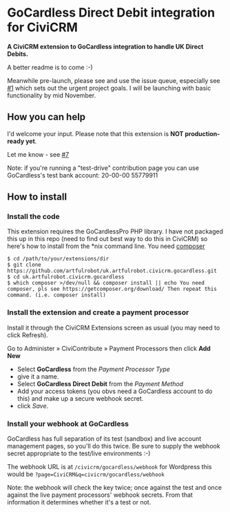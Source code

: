 # GoCardless Direct Debit integration for CiviCRM

**A CiviCRM extension to GoCardless integration to handle UK 
Direct Debits.**

A better readme is to come :-)

Meanwhile pre-launch, please see and use the issue queue, especially 
see [#1](https://github.com/artfulrobot/uk.artfulrobot.civicrm.gocardless/issues/1) which sets out the urgent project goals. I will be launching 
with basic functionality by mid November.


## How you can help

I'd welcome your input. Please note that this extension is **NOT 
production-ready yet**.

Let me know - see [#7](https://github.com/artfulrobot/uk.artfulrobot.civicrm.gocardless/issues/7)

Note: if you're running a "test-drive" contribution page you can use GoCardless's test bank account: 20-00-00 55779911


## How to install

### Install the code

This extension requires the GoCardlessPro PHP library. I have not packaged this up in this repo (need to find out best way to do this in CiviCRM) so here's how to install from the \*nix command line. You need [composer](https://getcomposer.org/download/)

    $ cd /path/to/your/extensions/dir
    $ git clone https://github.com/artfulrobot/uk.artfulrobot.civicrm.gocardless.git
    $ cd uk.artfulrobot.civicrm.gocardless
    $ which composer >/dev/null && composer install || echo You need composer, pls see https://getcomposer.org/download/ Then repeat this command. (i.e. composer install)

### Install the extension and create a payment processor

Install it through the CiviCRM Extensions screen as usual (you may need to click Refresh).

Go to Administer » CiviContribute » Payment Processors then click **Add New**

- Select **GoCardless** from the *Payment Processor Type*
- give it a name.
- Select **GoCardless Direct Debit** from the *Payment Method*
- Add your access tokens (you obvs need a GoCardless account to do this) and make up a secure webhook secret.
- click *Save*.

### Install your webhook at GoCardless

GoCardless has full separation of its test (sandbox) and live account management pages, so you'll do this twice. Be sure to supply the webhook secret appropriate to the test/live environments :-)

The webhook URL is at `/civicrm/gocardless/webhook` for Wordpress this would be
`?page=CiviCRM&q=civicrm/gocardless/webhook`

Note: the webhook will check the key twice; once against the test and once against the live payment processors' webhook secrets. From that information it determines whether it's a test or not.
